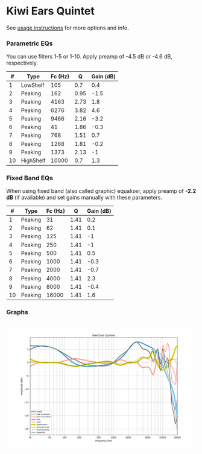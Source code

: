# Kiwi Ears Quintet
See [usage instructions](https://github.com/jaakkopasanen/AutoEq#usage) for more options and info.

### Parametric EQs
You can use filters 1-5 or 1-10. Apply preamp of -4.5 dB or -4.6 dB, respectively.

|   # | Type      |   Fc (Hz) |    Q |   Gain (dB) |
|-----|-----------|-----------|------|-------------|
|   1 | LowShelf  |       105 | 0.7  |         0.4 |
|   2 | Peaking   |       162 | 0.95 |        -1.5 |
|   3 | Peaking   |      4163 | 2.73 |         1.8 |
|   4 | Peaking   |      6276 | 3.82 |         4.6 |
|   5 | Peaking   |      9466 | 2.16 |        -3.2 |
|   6 | Peaking   |        41 | 1.86 |        -0.3 |
|   7 | Peaking   |       768 | 1.51 |         0.7 |
|   8 | Peaking   |      1268 | 1.81 |        -0.2 |
|   9 | Peaking   |      1373 | 2.13 |        -1   |
|  10 | HighShelf |     10000 | 0.7  |         1.3 |

### Fixed Band EQs
When using fixed band (also called graphic) equalizer, apply preamp of **-2.2 dB** (if available) and set gains manually with these parameters.

|   # | Type    |   Fc (Hz) |    Q |   Gain (dB) |
|-----|---------|-----------|------|-------------|
|   1 | Peaking |        31 | 1.41 |         0.2 |
|   2 | Peaking |        62 | 1.41 |         0.1 |
|   3 | Peaking |       125 | 1.41 |        -1   |
|   4 | Peaking |       250 | 1.41 |        -1   |
|   5 | Peaking |       500 | 1.41 |         0.5 |
|   6 | Peaking |      1000 | 1.41 |        -0.3 |
|   7 | Peaking |      2000 | 1.41 |        -0.7 |
|   8 | Peaking |      4000 | 1.41 |         2.3 |
|   9 | Peaking |      8000 | 1.41 |        -0.4 |
|  10 | Peaking |     16000 | 1.41 |         1.6 |

### Graphs
![](./Kiwi%20Ears%20Quintet.png)
